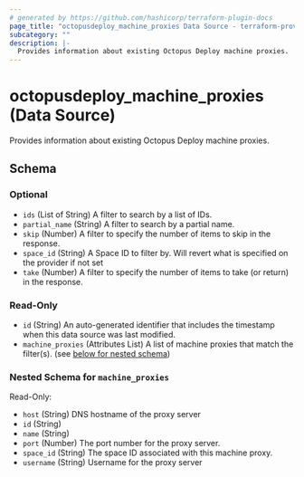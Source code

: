 ```yaml
---
# generated by https://github.com/hashicorp/terraform-plugin-docs
page_title: "octopusdeploy_machine_proxies Data Source - terraform-provider-octopusdeploy"
subcategory: ""
description: |-
  Provides information about existing Octopus Deploy machine proxies.
---
```


# octopusdeploy_machine_proxies (Data Source)

Provides information about existing Octopus Deploy machine proxies.



<!-- schema generated by tfplugindocs -->
## Schema

### Optional

- `ids` (List of String) A filter to search by a list of IDs.
- `partial_name` (String) A filter to search by a partial name.
- `skip` (Number) A filter to specify the number of items to skip in the response.
- `space_id` (String) A Space ID to filter by. Will revert what is specified on the provider if not set
- `take` (Number) A filter to specify the number of items to take (or return) in the response.

### Read-Only

- `id` (String) An auto-generated identifier that includes the timestamp when this data source was last modified.
- `machine_proxies` (Attributes List) A list of machine proxies that match the filter(s). (see [below for nested schema](#nestedatt--machine_proxies))

<a id="nestedatt--machine_proxies"></a>
### Nested Schema for `machine_proxies`

Read-Only:

- `host` (String) DNS hostname of the proxy server
- `id` (String)
- `name` (String)
- `port` (Number) The port number for the proxy server.
- `space_id` (String) The space ID associated with this machine proxy.
- `username` (String) Username for the proxy server
